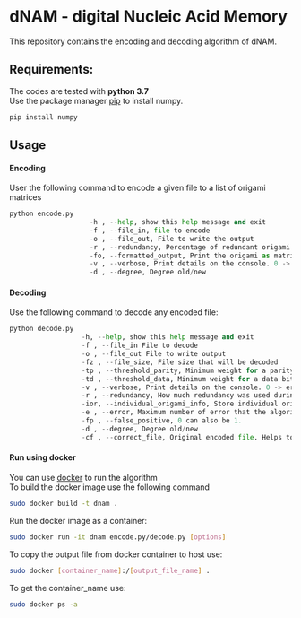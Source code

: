 # dNAM - digital Nucleic Acid Memory
This repository contains the encoding and decoding algorithm of dNAM.

## Requirements:
The codes are tested with **python 3.7**  
Use the package manager [pip](https://pip.pypa.io/en/stable/) to install numpy.
```bash
pip install numpy
```

## Usage
#### Encoding
User the following command to encode a given file to a list of origami matrices
```python
python encode.py
                    -h , --help, show this help message and exit
                    -f , --file_in, file to encode
                    -o , --file_out, File to write the output
                    -r , --redundancy, Percentage of redundant origami
                    -fo, --formatted_output, Print the origami as matrix instead of single line
                    -v , --verbose, Print details on the console. 0 -> error. 1->debug, 2->info, 3->warning
                    -d , --degree, Degree old/new
```
#### Decoding
Use the following command to decode any encoded file:
```python
python decode.py
                  -h, --help, show this help message and exit
                  -f , --file_in File to decode
                  -o , --file_out File to write output
                  -fz , --file_size, File size that will be decoded
                  -tp , --threshold_parity, Minimum weight for a parity bit cell to be consider that as an error
                  -td , --threshold_data, Minimum weight for a data bit cell to be consider as an error
                  -v , --verbose, Print details on the console. 0 -> error, 1 -> debug, 2 -> info, 3 -> warning
                  -r , --redundancy, How much redundancy was used during encoding
                  -ior, --individual_origami_info, Store individual origami information
                  -e , --error, Maximum number of error that the algorithm will try to fix
                  -fp , --false_positive, 0 can also be 1.
                  -d , --degree, Degree old/new
                  -cf , --correct_file, Original encoded file. Helps to check the status automatically.
```
#### Run using docker
You can use [docker](https://www.docker.com/) to run the algorithm  
To build the docker image use the following command
```bash
sudo docker build -t dnam .
```
Run the docker image as a container:
```bash
sudo docker run -it dnam encode.py/decode.py [options]
```
To copy the output file from docker container to host use:
```bash
sudo docker [container_name]:/[output_file_name] .
```
To get the container_name use:
```bash
sudo docker ps -a
```
